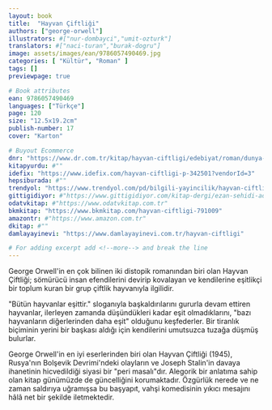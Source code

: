 ```yaml
---
layout: book
title:  "Hayvan Çiftliği"
authors: ["george-orwell"]
illustrators: #["nur-dombayci","umit-ozturk"]
translators: #["naci-turan","burak-dogru"]
image: assets/images/ean/9786057490469.jpg
categories: [ "Kültür", "Roman" ]
tags: []
previewpage: true

# Book attributes
ean: 9786057490469
languages: ["Türkçe"]
page: 120
size: "12.5x19.2cm"
publish-number: 17
cover: "Karton"

# Buyout Ecommerce
dnr: "https://www.dr.com.tr/kitap/hayvan-ciftligi/edebiyat/roman/dunya-roman/urunno=0002011732001"
kitapyurdu: #""
idefix: "https://www.idefix.com/hayvan-ciftligi-p-342501?vendorId=3"
hepsiburada: #""
trendyol: "https://www.trendyol.com/pd/bilgili-yayincilik/hayvan-ciftligi-p-382807881?boutiqueId=61&merchantId=126218&filterOverPriceListings=false"
gittigidiyor: #"https://www.gittigidiyor.com/kitap-dergi/ezan-sehidi-adnan-menderes_pdp_732728793"
odatvkitap: #"https://www.odatvkitap.com.tr"
bkmkitap: "https://www.bkmkitap.com/hayvan-ciftligi-791009"
amazontr: #"https://www.amazon.com.tr"
dkitap: #""
damlayayinevi: "https://www.damlayayinevi.com.tr/hayvan-ciftligi"

# For adding excerpt add <!--more--> and break the line
---
```

George Orwell'in en çok bilinen iki distopik romanından biri olan Hayvan Çiftliği; sömürücü insan efendilerini devirip kovalayan ve kendilerine eşitlikçi bir toplum kuran bir grup çiftlik hayvanıyla ilgilidir.

"Bütün hayvanlar eşittir." sloganıyla başkaldırılarını gururla devam ettiren hayvanlar, ilerleyen zamanda düşündükleri kadar eşit olmadıklarını, "bazı hayvanların diğerlerinden daha eşit" olduğunu keşfederler.
Bir tiranlık biçiminin yerini bir başkası aldığı için kendilerini umutsuzca tuzağa düşmüş bulurlar.

George Orwell'in en iyi eserlerinden biri olan Hayvan Çiftliği (1945), Rusya'nın Bolşevik Devrimi'ndeki olayların ve Joseph Stalin'in davaya ihanetinin hicvedildiği siyasi bir "peri masalı"dır.
Alegorik bir anlatıma sahip olan kitap günümüzde de güncelliğini korumaktadır.
Özgürlük nerede ve ne zaman saldırıya uğramışsa bu başyapıt, vahşi komedisinin yıkıcı mesajını hâlâ net bir şekilde iletmektedir.


<!--more--> 